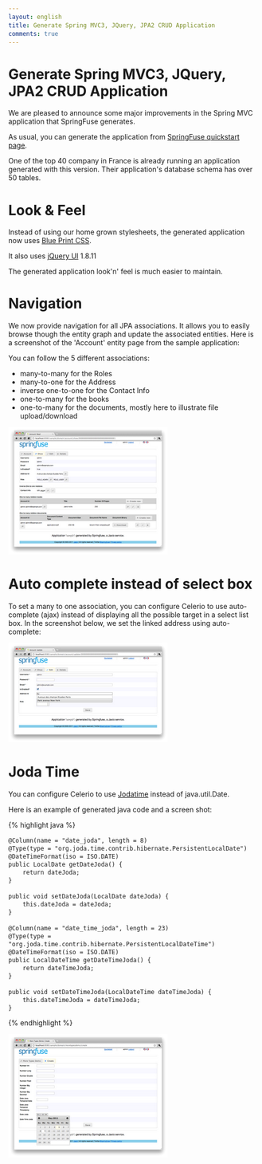 ```yaml
---
layout: english
title: Generate Spring MVC3, JQuery, JPA2 CRUD Application
comments: true
---
```


# Generate Spring MVC3, JQuery, JPA2 CRUD Application

We are pleased to announce some major improvements in the Spring MVC application that SpringFuse generates.

As usual, you can generate the application from <a href="/">SpringFuse quickstart page</a>.

One of the top 40 company in France is already running an application generated with this version. Their application's database schema has over 50 tables.

# Look & Feel

Instead of using our home grown stylesheets, the generated application now uses <a href="http://www.blueprintcss.org/">Blue Print CSS</a>.

It also uses <a href="http://jqueryui.com/">jQuery UI</a> 1.8.11

The generated application look'n' feel is much easier to maintain.

# Navigation

We now provide navigation for all JPA associations. It allows you to easily browse though the entity graph and update the associated entities. 
Here is a screenshot of the 'Account' entity page from the sample application:

You can follow the 5 different associations:

* many-to-many for the Roles
* many-to-one for the Address
* inverse one-to-one for the Contact Info
* one-to-many for the books
* one-to-many for the documents, mostly here to illustrate file upload/download

<a href="/images/blog/2011-05-04/mvc-account-show.png" class="screen" title="New navigation" rel="group"><img src="/images/blog/2011-05-04/mvc-account-show-min.png" /></a>

# Auto complete instead of select box

To set a many to one association, you can configure Celerio to use auto-complete (ajax) instead of displaying all the possible target in a select list box. 
In the screenshot below, we set the linked address using auto-complete:

<a href="/images/blog/2011-05-04/mvc-account-ajax.png" class="screen" title="Ajax navigation" rel="group"><img src="/images/blog/2011-05-04/mvc-account-ajax-min.png" /></a>

# Joda Time

You can configure Celerio to use <a href="http://joda-time.sourceforge.net/">Jodatime</a> instead of java.util.Date. 

Here is an example of generated java code and a screen shot:

{% highlight java %}

	@Column(name = "date_joda", length = 8)
	@Type(type = "org.joda.time.contrib.hibernate.PersistentLocalDate")
	@DateTimeFormat(iso = ISO.DATE)
	public LocalDate getDateJoda() {
	    return dateJoda;
	}
	
	public void setDateJoda(LocalDate dateJoda) {
	    this.dateJoda = dateJoda;
	}
	
	@Column(name = "date_time_joda", length = 23)
	@Type(type = "org.joda.time.contrib.hibernate.PersistentLocalDateTime")
	@DateTimeFormat(iso = ISO.DATE)
	public LocalDateTime getDateTimeJoda() {
	    return dateTimeJoda;
	}
	
	public void setDateTimeJoda(LocalDateTime dateTimeJoda) {
	    this.dateTimeJoda = dateTimeJoda;
	}
{% endhighlight %}

<a href="/images/blog/2011-05-04/mvc-joda.png" class="screen" title="Joda time integration" rel="group"><img src="/images/blog/2011-05-04/mvc-joda-min.png" /></a>


